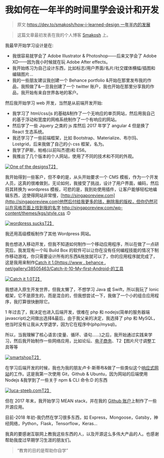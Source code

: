 # 我如何在一年半的时间里学会设计和开发

> 原文:[https://dev.to/smakosh/how-i-learned-design 一年半内的发展](https://dev.to/smakosh/how-i-learned-design--dev-in-a-year--half-158p)

> 这篇文章最初发表在我的个人博客 [Smakosh](https://smakosh.com/blog) 上。

我最早开始学习设计是在:

*   我很容易就学会了 Adobe Illustrator & Photoshop——后来又学会了 Adobe XD——因为我小时候就在玩 Adobe After effects。
*   我开始练习为自己设计东西，比如标志/用户界面/名片/社交媒体横幅/插图和编辑图片…
*   我的一些朋友建议我创建一个 Behance portfolio &开始在那里发布我的作品，我照做了&一旦我创建了一个 twitter 账户，我也开始在那里分享我的作品，我开始有来自世界各地的客户。

然后我开始学习 web 开发，当然是从前端开发开始:

*   我学习了 html/css/js 的基础&制作了一个无响应的单页网站，然后用我自己的基于浮动和宽度的网格系统制作了一个有响应的网站。
*   然后学了一些 Jquery 之类的 js 库然后 2017 年学了 angular 4 但是换了 React 生态系统。
*   我还学习了一些前端框架，比如 Bootstrap、Materialize、布尔玛、Lostgrid，后来我做了自己的小 css 框架，名为。
*   我学了萨斯，帕格(以前叫杰德)和 ES6。
*   我推出了几个版本的个人网站，使用了不同的技术和不同的外观。

[![One of the designs](../Images/da9ed20ee85c6d50947d69cea4c4970e.png)T2】](///static/look1-a3e3c09e6c300da7d826051fcfb45ad8-070e6.jpeg)

我开始得到一些客户，但不幸的是，从头开始要求一个 CMS 模板，作为一个开发人员，这真的很难做到，无论如何，我接受了挑战，设计了用户界面，编码，然后将其转换为 wordpress 模板，可悲的是，我到处使用插件，让客户能够轻松地编辑东西，这使得网站非常慢，[http://singaporeview.com](http://singaporeview.com)他然后付给我更多的钱，删除我的版权，但你仍然可以在风格页面上找到我的名字 http://singaporeview.com/wp-content/themes/kgs/style.css :D

[![wordpress sucks](../Images/244c9e9d515b4cbaaed2e647c1d7e576.png "When one of your clients removes ur name on the copyrights on the footer & forgets to remove it on the style page 😂😂😂")T2】](///static/wp-199cc8023f64831375d1ce3db5607ee6-187b7.jpeg)

我还用高级模板制作了其他 Wordpress 网站。

我也想进入移动开发，但我不知道如何制作一个移动应用程序，所以在做了一点研究后，我发现有一个叫 Build Box 的软件可以让你在没有任何编程技能的情况下制作移动游戏，你只需要设计所有的东西&拖放就可以了，你的应用程序就完成了，这是我用来制作[Catch it 1.0](https://play.google.com/store/apps/details?id=com.smakosh.atchit)[https://www . behance . net/gallery/38505463/Catch-it-10-My-first-Android-的工具](https://www.behance.net/gallery/38505463/Catch-it-10-My-first-android-mobile-game)

[![Catch it 1.0](../Images/c397dfe086bdaf553309cf535179096f.png)T2】](///static/catchit-f7836c7982bdebb0a890b9fd31e2443d-30228.jpeg)

我想进入原生开发世界，但我太懒了，不想学习 Java 或 Swift，所以我玩了 Ionic 框架，它不是原生的，而是混合的，但我想尝试一下，我做了一个小的组合应用程序，我打算很快删除它。

1 年过去了，我决定也进入后端开发，很难在 php 和 nodejs(简单的服务器端 javascript)之间做出选择&最后，由于我父亲的决定，我选择了 php 和 MySQL，他当时没有让我从大学退学，因为它在程序中(php/mysql)。

所以，当我理解了核心语言(变量、循环、语句……)之后，我开始通过实践来学习，然后我开始制作一些网络应用，比如论坛、[电子商务](https://github.com/smakosh/Smartshop)、T2【图片尺寸调整工具等等

[![smartshop](../Images/80d41f36125bfe917cff7173e6af1b11.png)T2】](///static/smartshop-87d52f1e320966c42bed414f9f3a1477-30228.jpeg)

在学习后端开发的时候，我也为我的朋友卢卡·斯蒂布&做了一些类似这个[响应式网站](https://luca-steeb.com)的工作。这是我第一次使用 Git，Github & Ubuntu，因为网站的后端使用 Nodejs &我学到了一些关于 npm & CLI 命令:D 的东西

[![luca-steeb.com](../Images/34fc6db492dcb18c314e3b7beb78f9a7.png)T2】](///static/lucasteeb-8328a2dd44a8bfd1ae1433f327dffb95-30228.jpg)

但在 2017 年末，我开始学习 MEAN stack，并在我的 [Github 账户](https://github.com/smakosh)上制作了一些开源应用。

目前-2018 年初-我仍然在学习很多东西，如 Express，Mongoose，Gatsby，神经网络，Python，Flask，Tensorflow，Keras…

我真的要感谢互联网上教我这些东西的人，以及开源这么多伟大产品的人。也感谢帮助我度过早期学习生涯的朋友们。

> “教育的目的是帮助你自学”